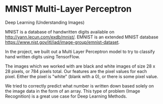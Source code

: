 # MNIST Multi-Layer Perceptron
Deep Learning (Understanding Images)

MNIST is a database of handwritten digits available on http://yann.lecun.com/exdb/mnist/. EMNIST is an extended MNIST database https://www.nist.gov/itl/iad/image-group/emnist-dataset.

In the project, we built out a Multi Layer Perceptron model to try to classify hand written digits using TensorFlow.

The images which we worked with are black and white images of size 28 x 28 pixels, or 784 pixels total. Our features are the pixel values for each pixel. Either the pixel is "white" (blank with a 0), or there is some pixel value.

We tried to correctly predict what number is written down based solely on the image data in the form of an array. This type of problem (Image Recognition) is a great use case for Deep Learning Methods.



